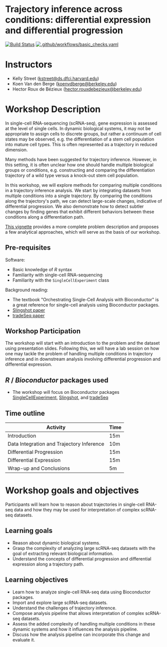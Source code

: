 # Trajectory inference across conditions: differential expression and differential progression

[![Build Status](https://travis-ci.com/kstreet13/bioc2020trajectories.svg?branch=master)](https://travis-ci.com/kstreet13/bioc2020trajectories)
[![.github/workflows/basic_checks.yaml](https://github.com/kstreet13/bioc2020trajectories/workflows/.github/workflows/basic_checks.yaml/badge.svg)](https://github.com/kstreet13/bioc2020trajectories/actions)


# Instructors

 - Kelly Street (kstreet@ds.dfci.harvard.edu)
 - Koen Van den Berge (koenvdberge@berkeley.edu)
 - Hector Roux de Bézieux (hector.rouxdebezieux@berkeley.edu)
 
# Workshop Description

In single-cell RNA-sequencing (scRNA-seq), gene expression is assessed at the level of single cells. In dynamic biological systems, it may not be appropriate to assign cells to discrete groups, but rather a continuum of cell states may be observed, e.g. the differentiation of a stem cell population into mature cell types. This is often represented as a trajectory in reduced dimension.

Many methods have been suggested for trajectory inference. However, in this setting, it is often unclear how one should handle multiple biological groups or conditions, e.g. constructing and comparing the differentiation trajectory of a wild type versus a knock-out stem cell population.

In this workshop, we will explore methods for comparing multiple conditions in a trajectory inference analysis. We start by integrating datasets from multiple conditions into a single trajectory. By comparing the conditions along the trajectory's path, we can detect large-scale changes, indicative of differential progression. We also demonstrate how to detect subtler changes by finding genes that exhibit different behaviors between these conditions along a differentiation path.

[This vignette](https://bioconductor.org/packages/release/bioc/vignettes/slingshot/inst/doc/conditionsVignette.html) provides a more complete problem description and proposes a few analytical approaches, which will serve as the basis of our workshop.

## Pre-requisites

Software:

* Basic knowledge of _R_ syntax
* Familiarity with single-cell RNA-sequencing
* Familiarity with the `SingleCellExperiment` class

Background reading:

* The textbook "Orchestrating Single-Cell Analysis with Bioconductor" is a great reference for single-cell analysis using Bioconductor packages.
* [Slingshot paper](https://bmcgenomics.biomedcentral.com/articles/10.1186/s12864-018-4772-0)
* [tradeSeq paper](https://www.nature.com/articles/s41467-020-14766-3)


## Workshop Participation

The workshop will start with an introduction to the problem and the dataset using presentation slides. Following this, we will have a lab session on how one may tackle the problem of handling multiple conditions in trajectory inference and in downstream analysis involving differential progression and differential expression.

## _R_ / _Bioconductor_ packages used

* The workshop will focus on Bioconductor packages [SingleCellExperiment](https://bioconductor.org/packages/release/bioc/html/SingleCellExperiment.html), [Slingshot](https://bioconductor.org/packages/release/bioc/html/slingshot.html), and [tradeSeq](https://bioconductor.org/packages/release/bioc/html/tradeSeq.html) 

## Time outline


| Activity                     | Time |
|------------------------------|------|
| Introduction                     | 15m  |
| Data Integration and Trajectory Inference   | 10m  |
| Differential Progression                    | 15m  |
| Differential Expression          | 15m  |
| Wrap-up and Conclusions          | 5m  |


# Workshop goals and objectives

Participants will learn how to reason about trajectories in single-cell RNA-seq data and how they may be used for interpretation of complex scRNA-seq datasets.


## Learning goals


* Reason about dynamic biological systems.
* Grasp the complexity of analyzing large scRNA-seq datasets with the goal of extracting relevant biological information.
* Understand the concepts of differential progression and differential expression along a trajectory path.

## Learning objectives


* Learn how to analyze single-cell RNA-seq data using Bioconductor packages.
* Import and explore large scRNA-seq datasets.
* Understand the challenges of trajectory inference.
* Compose analysis pipeline that allows interpretation of complex scRNA-seq datasets.
* Assess the added complexity of handling multiple conditions in these dynamic systems and how it influences the analysis pipeline.
* Discuss how the analysis pipeline can incorporate this change and evaluate it.
